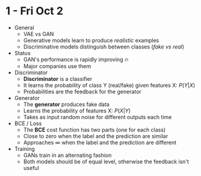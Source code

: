 # 1 - Fri Oct  2
- General
	- VAE vs GAN
	- Generative models learn to produce *realistic* examples
	- Discriminative models distinguish between classes (*fake vs real*)
- Status
	- GAN's performance is rapidly improving :fire:
	- Major companies use them
- Discriminator
	- **Discriminator** is a classifier
	- It learns the probability of class Y (real/fake) given features X: $P(Y|X)$
	- Probabilities are the feedback for the generator
- Generator
	- The **generator** produces fake data
	- Learns the probability of features X: $P(X|Y)$
	- Takes as input random noise for different outputs each time
- BCE / Loss
	- The **BCE** cost function has two parts (one for each class)
	- Close to zero when the label and the prediction are similar
	- Approaches $\infty$ when the label and the prediction are different
- Training
	- GANs train in an alternating fashion
	- Both models should be of equal level, otherwise the feedback isn't useful

